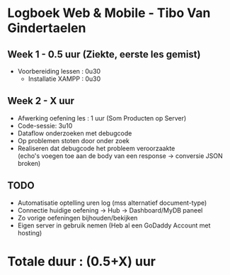 # Logboek Web & Mobile - Tibo Van Gindertaelen
## Week 1 - 0.5 uur (Ziekte, eerste les gemist)
* Voorbereiding lessen : 0u30
  * Installatie XAMPP : 0u30

## Week 2 - X uur
* Afwerking oefening les : 1 uur (Som Producten op Server)
* Code-sessie: 3u10
 * Dataflow onderzoeken met debugcode
 * Op problemen stoten door onder zoek
 * Realiseren dat debugcode het probleem veroorzaakte  
 (echo's voegen toe aan de body van een response -> conversie JSON broken)
 
## TODO
* Automatisatie optelling uren log (mss alternatief document-type)
* Connectie huidige oefening -> Hub -> Dashboard/MyDB paneel
 * Zo vorige oefeningen bijhouden/bekijken
* Eigen server in gebruik nemen (Heb al een GoDaddy Account met hosting)


# Totale duur : (0.5+X) uur
